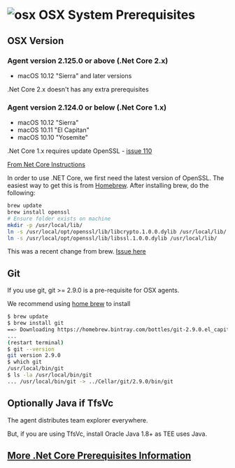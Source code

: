 

# ![osx](../res/apple_med.png) OSX System Prerequisites

## OSX Version

### Agent version 2.125.0 or above (.Net Core 2.x)  
  - macOS 10.12 "Sierra" and later versions

.Net Core 2.x doesn't has any extra prerequisites

### Agent version 2.124.0 or below (.Net Core 1.x) 
  - macOS 10.12 "Sierra"
  - macOS 10.11 "El Capitan"
  - macOS 10.10 "Yosemite"

.Net Core 1.x requires update OpenSSL - [issue 110](https://github.com/Microsoft/vsts-agent/issues/110) 

[From Net Core Instructions](https://www.microsoft.com/net/core#macos)

In order to use .NET Core, we first need the latest version of OpenSSL. The easiest way to get this is from [Homebrew](http://brew.sh). After installing brew, do the following:

```bash
brew update
brew install openssl
# Ensure folder exists on machine
mkdir -p /usr/local/lib/
ln -s /usr/local/opt/openssl/lib/libcrypto.1.0.0.dylib /usr/local/lib/
ln -s /usr/local/opt/openssl/lib/libssl.1.0.0.dylib /usr/local/lib/
```

This was a recent change from brew.  [Issue here](https://github.com/Microsoft/vsts-agent/issues/470)

## Git

If you use git, git >= 2.9.0 is a pre-requisite for OSX agents.

We recommend using [home brew](http://brew.sh) to install

```bash
$ brew update
$ brew install git
==> Downloading https://homebrew.bintray.com/bottles/git-2.9.0.el_capitan.bottle.tar.gz
...
(restart terminal)
$ git --version
git version 2.9.0
$ which git
/usr/local/bin/git
$ ls -la /usr/local/bin/git
... /usr/local/bin/git -> ../Cellar/git/2.9.0/bin/git
```

## Optionally Java if TfsVc

The agent distributes team explorer everywhere.

But, if you are using TfsVc, install Oracle Java 1.8+ as TEE uses Java.

## [More .Net Core Prerequisites Information](https://docs.microsoft.com/en-us/dotnet/core/macos-prerequisites?tabs=netcore2x)
